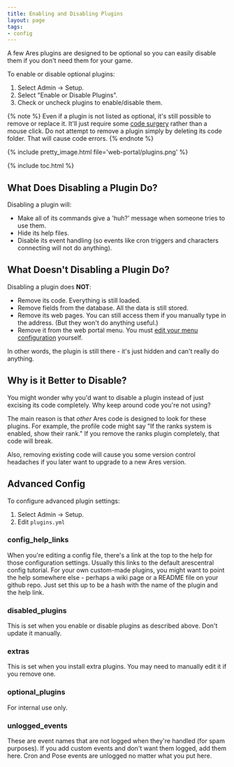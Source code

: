 ```yaml
---
title: Enabling and Disabling Plugins
layout: page
tags:
- config
---
```


A few Ares plugins are designed to be optional so you can easily disable them if you don't need them for your game.

To enable or disable optional plugins:

1. Select Admin -> Setup. 
2. Select "Enable or Disable Plugins".
2. Check or uncheck plugins to enable/disable them.

{% note %} 
Even if a plugin is not listed as optional, it's still possible to remove or replace it.  It'll just require some [code surgery](/tutorials/code/plugins.html) rather than a mouse click.  Do not attempt to remove a plugin simply by deleting its code folder.  That will cause code errors.
{% endnote %}

{% include pretty_image.html file='web-portal/plugins.png' %}


{% include toc.html %}


## What Does Disabling a Plugin Do?

Disabling a plugin will: 

* Make all of its commands give a 'huh?' message when someone tries to use them.
* Hide its help files.
* Disable its event handling (so events like cron triggers and characters connecting will not do anything).

## What **Doesn't** Disabling a Plugin Do?

Disabling a plugin does **NOT**:

* Remove its code.  Everything is still loaded.
* Remove fields from the database.  All the data is still stored.
* Remove its web pages.  You can still access them if you manually type in the address.  (But they won't do anything useful.)
* Remove it from the web portal menu.  You must [edit your menu configuration](/tutorials/config/website.html#changing-the-navbar) yourself.

In other words, the plugin is still there - it's just hidden and can't really do anything.

## Why is it Better to Disable?

You might wonder why you'd want to disable a plugin instead of just excising its code completely.  Why keep around code you're not using?

The main reason is that *other* Ares code is designed to look for these plugins.  For example, the profile code might say "If the ranks system is enabled, show their rank."  If you remove the ranks plugin completely, that code will break.

Also, removing existing code will cause you some version control headaches if you later want to upgrade to a new Ares version.

## Advanced Config

To configure advanced plugin settings:

1. Select Admin -> Setup.
2. Edit `plugins.yml`

### config_help_links

When you're editing a config file, there's a link at the top to the help for those configuration settings.  Usually this links to the default arescentral config tutorial.  For your own custom-made plugins, you might want to point the help somewhere else - perhaps a wiki page or a README file on your github repo.  Just set this up to be a hash with the name of the plugin and the help link.

### disabled_plugins

This is set when you enable or disable plugins as described above. Don't update it manually.

### extras

This is set when you install extra plugins. You may need to manually edit it if you remove one.

### optional_plugins

For internal use only.

### unlogged_events

These are event names that are not logged when they're handled (for spam purposes).  If you add custom events and don't want them logged, add them here.  Cron and Pose events are unlogged no matter what you put here.